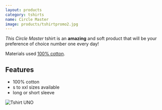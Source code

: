 ```yaml
---
layout: products
category: tshirts
name: Circle Master
image: products/tshirtpromo2.jpg
---
```


*This Circle Master* tshirt is an **amazing** and soft product that will be your preference of choice number one every day!

Materials used [100% cotton](http://en.wikipedia.org/wiki/Cotton).

## Features

- 100% cotton
- s to xxl sizes available
- long or short sleeve

![Tshirt UNO](http://card0127.github.io/ecommerce-website/images/products/tshirtpromo2.jpg)